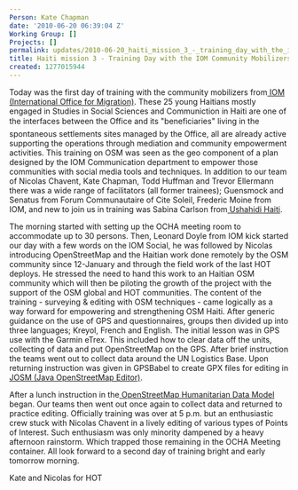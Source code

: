 ```yaml
---
Person: Kate Chapman
date: '2010-06-20 06:39:04 Z'
Working Group: []
Projects: []
permalink: updates/2010-06-20_haiti_mission_3_-_training_day_with_the_iom_community_mobilizers
title: Haiti mission 3 - Training Day with the IOM Community Mobilizers
created: 1277015944
---
```

<p>Today was the first day of training with the community mobilizers from<a href="http://iom.int/jahia/jsp/index.jsp"> IOM (International Office for Migration)</a>. These 25 young Haitians mostly engaged in Studies in Social Sciences and Communiction in Haiti are one of the interfaces between the Office and its "beneficiaries" living in the spontaneous settlements sites managed by the Office, all are already active supporting the operations through mediation and community empowerment activities. This training on OSM was seen as the geo component of a plan designed by the IOM Communication department to empower those communities with social media tools and techniques. In addition to our team of Nicolas Chavent, Kate Chapman, Todd Huffman and Trevor Ellermann there was a wide range of facilitators (all former trainees); Guensmock and Senatus from Forum Communautaire of Cite Soleil, Frederic Moine from IOM, and new to join us in training was Sabina Carlson from<a href="http://haiti.ushahidi.com/"> Ushahidi Haiti</a>.</p><p>The morning started with setting up the OCHA meeting room to accommodate up to 30 persons. Then, Leonard Doyle from IOM kick started our day with a few words on the IOM Social, he was followed by Nicolas introducing OpenStreetMap and the Haitian work done remotely by the OSM community since 12-January and through the field work of the last HOT deploys. He stressed the need to hand this work to an Haitian OSM community which will then be piloting the growth of the project with the support of the OSM global and HOT communities. The content of the training - surveying &amp; editing with OSM techniques - came logically as a way forward for empowering and strengthening OSM Haiti. After generic guidance on the use of GPS and questionnaires, groups then divided up into three languages; Kreyol, French and English. The initial lesson was in GPS use with the Garmin eTrex. This included how to clear data off the units, collecting of data and put OpenStreetMap on the GPS. After brief instruction the teams went out to collect data around the UN Logistics Base. Upon returning instruction was given in GPSBabel to create GPX files for editing in<a href="http://josm.openstreetmap.de/"> JOSM (Java OpenStreetMap Editor)</a>.</p><p>After a lunch instruction in the<a href="http://wiki.openstreetmap.org/wiki/Humanitarian_OSM_Tags/Humanitarian_Data_Model"> OpenStreetMap Humanitarian Data Model</a> began. Our teams then went out once again to collect data and returned to practice editing. Officially training was over at 5 p.m. but an enthusiastic crew stuck with Nicolas Chavent in a lively editing of various types of Points of Interest. Such enthusiasm was only minority dampened by a heavy afternoon rainstorm. Which trapped those remaining in the OCHA Meeting container. All look forward to a second day of training bright and early tomorrow morning.</p><p>Kate and Nicolas for HOT</p>
